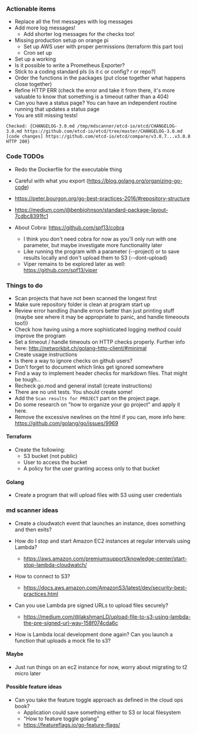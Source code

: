 ### Actionable items
- Replace all the fmt messages with log messages
- Add more log messages!
    - Add shorter log messages for the checks too!
- Missing production setup on orange pi
    - Set up AWS user with proper permissions (terraform this part too)
    - Cron set up
- Set up a working
- Is it possible to write a Prometheus Exporter?
- Stick to a coding standard pls (is it c or config? r or repo?)
- Order the functions in the packages (put close together what happens close together)
- Refine HTTP ERR (check the error and take it from there, it's more valuable to know that something is a timeout rather than a 404)
- Can you have a status page? You can have an independent routine running that updates a status page
- You are still missing tests!
```
Checked: {CHANGELOG-3.0.md /tmp/mdscanner/etcd-io/etcd/CHANGELOG-3.0.md https://github.com/etcd-io/etcd/tree/master/CHANGELOG-3.0.md [code changes] https://github.com/etcd-io/etcd/compare/v3.0.7...v3.0.8 HTTP 200}
```

### Code TODOs
- Redo the Dockerfile for the executable thing
- Careful with what you export (https://blog.golang.org/organizing-go-code)
- https://peter.bourgon.org/go-best-practices-2016/#repository-structure
- https://medium.com/@benbjohnson/standard-package-layout-7cdbc8391fc1

- About Cobra: https://github.com/spf13/cobra
    - I think you don't need cobra for now as you'll only run with one parameter, but maybe investigate more functionality later
    - Like running the program with a parameter (--project) or to save results locally and don't upload them to S3 (--dont-upload)
    - Viper remains to be explored later as well: https://github.com/spf13/viper

### Things to do
- Scan projects that have not been scanned the longest first
- Make sure repository folder is clean at program start up
- Review error handling (handle errors better than just printing stuff (maybe see where it may be appropriate to panic, and handle timeoouts too!))
- Check how having using a more sophisticated logging method could improve the program
- Set a timeout / handle timeouts on HTTP checks properly. Further info here: http://networkbit.ch/golang-http-client/#minimal
- Create usage instructions
- Is there a way to ignore checks on github users?
- Don't forget to document which links get ignored somewhere
- Find a way to implement header checks for markdown files. That might be tough...
- Recheck go.mod and general install (create instructions)
- There are no unit tests. You should create some!
- Add the `Scan results for PROJECT` part on the project page.
- Do some research on "how to organize your go project" and apply it here.
- Remove the excessive newlines on the html if you can, more info here: https://github.com/golang/go/issues/9969


#### Terraform
- Create the following:
    - S3 bucket (not public)
    - User to access the bucket
    - A policy for the user granting access only to that bucket

#### Golang
- Create a program that will upload files with S3 using user credentials


### md scanner ideas
- Create a cloudwatch event that launches an instance, does something and then exits?

- How do I stop and start Amazon EC2 instances at regular intervals using Lambda?
    - https://aws.amazon.com/premiumsupport/knowledge-center/start-stop-lambda-cloudwatch/

- How to connect to S3?
    - https://docs.aws.amazon.com/AmazonS3/latest/dev/security-best-practices.html

- Can you use Lambda pre signed URLs to upload files securely?
    - https://medium.com/@lakshmanLD/upload-file-to-s3-using-lambda-the-pre-signed-url-way-158f074cda6c

- How is Lambda local development done again? Can you launch a function that uploads a mock file to s3?

#### Maybe
- Just run things on an ec2 instance for now, worry about migrating to t2 micro later

#### Possible feature ideas
- Can you take the feature toggle approach as defined in the cloud ops book?
    - Application could save something either to S3 or local filesystem
    - "How to feature toggle golang"
    - https://featureflags.io/go-feature-flags/